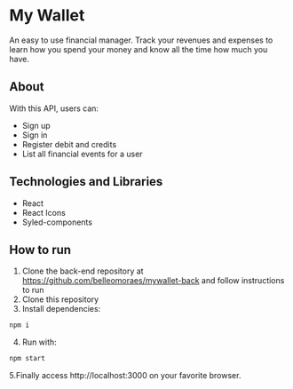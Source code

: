# My Wallet

An easy to use financial manager. Track your revenues and expenses to learn how you spend your money and know all the time how much you have.

## About
With this API, users can:
- Sign up
- Sign in
- Register debit and credits
- List all financial events for a user


## Technologies and Libraries
- React
- React Icons
- Syled-components

## How to run
1. Clone the back-end repository at https://github.com/belleomoraes/mywallet-back and follow instructions to run
2. Clone this repository
3. Install dependencies: 
```bash
npm i
```
4. Run with: 
```bash
npm start
```
5.Finally access http://localhost:3000 on your favorite browser.
